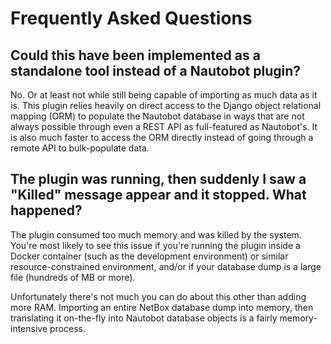 # Frequently Asked Questions

## Could this have been implemented as a standalone tool instead of a Nautobot plugin?

No. Or at least not while still being capable of importing as much data as it is. This plugin relies heavily on direct access to the Django object relational mapping (ORM) to populate the Nautobot database in ways that are not always possible through even a REST API as full-featured as Nautobot's. It is also much faster to access the ORM directly instead of going through a remote API to bulk-populate data.

## The plugin was running, then suddenly I saw a "Killed" message appear and it stopped. What happened?

The plugin consumed too much memory and was killed by the system. You're most likely to see this issue if you're running the plugin inside a Docker container (such as the development environment) or similar resource-constrained environment, and/or if your database dump is a large file (hundreds of MB or more).

Unfortunately there's not much you can do about this other than adding more RAM. Importing an entire NetBox database dump into memory, then translating it on-the-fly into Nautobot database objects is a fairly memory-intensive process.
